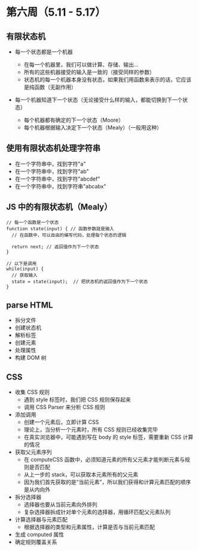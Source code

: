 # 第六周（5.11 - 5.17）

## 有限状态机

+ 每一个状态都是一个机器
  - 在每一个机器里，我们可以做计算、存储、输出...
  - 所有的这些机器接受的输入是一致的（接受同样的参数）
  - 状态机的每一个机器本身没有状态，如果我们用函数来表示的话，它应该是纯函数（无副作用）

+ 每一个机器知道下一个状态（无论接受什么样的输入，都能切换到下一个状态）
  - 每个机器都有确定的下一个状态（Moore）
  - 每个机器根据输入决定下一个状态（Mealy）（一般用这种）


## 使用有限状态机处理字符串

+ 在一个字符串中，找到字符"a"
+ 在一个字符串中，找到字符"ab"
+ 在一个字符串中，找到字符"abcdef"
+ 在一个字符串中，找到字符串"abcabx"

## JS 中的有限状态机（Mealy）

```
// 每一个函数是一个状态
function state(input) { // 函数参数就是输入
  // 在函数中，可以自由的编写代码，处理每个状态的逻辑

  return next; // 返回值作为下一个状态
}

// 以下是调用
while(input) {
  // 获取输入
  state = state(input);  // 把状态机的返回值作为下一个状态
}
```

## parse HTML

+ 拆分文件
+ 创建状态机
+ 解析标签
+ 创建元素
+ 处理属性
+ 构建 DOM 树

## CSS

+ 收集 CSS 规则
  - 遇到 style 标签时，我们把 CSS 规则保存起来
  - 调用 CSS Parser 来分析 CSS 规则
+ 添加调用
  - 创建一个元素后，立即计算 CSS
  - 理论上，当分析一个元素时，所有 CSS 规则已经收集完毕
  - 在真实浏览器中，可能遇到写在 body 的 style 标签，需要重新 CSS 计算的情况
+ 获取父元素序列
  - 在 computeCSS 函数中，必须知道元素的所有父元素才能判断元素与规则是否匹配
  - 从上一步的 stack，可以获取本元素所有的父元素
  - 因为我们首先获取的是“当前元素”，所以我们获得和计算元素匹配的顺序是从内向外
+ 拆分选择器
  - 选择器也要从当前元素向外排列
  - 复杂选择器拆成针对单个元素的选择器，用循环匹配父元素队列
+ 计算选择器与元素匹配
  - 根据选择器的类型和元素属性，计算是否与当前元素匹配
+ 生成 computed 属性
+ 确定规则覆盖关系
